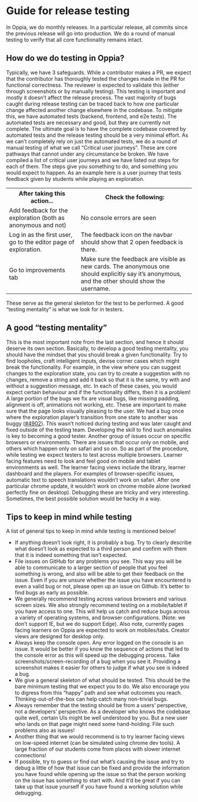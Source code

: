 # Guide for release testing

In Oppia, we do monthly releases. In a particular release, all commits since the previous release will go into production. We do a round of manual testing to verify that all core functionality remains intact. 

## How do we do testing in Oppia?

Typically, we have 3 safeguards. While a contributor makes a PR, we expect that the contributor has thoroughly tested the changes made in the PR for functional correctness. The reviewer is expected to validate this (either through screenshots or by manually testing). This testing is important and mostly it doesn’t affect the release process.
The vast majority of bugs caught during release testing can be traced back to how one particular change affected another change elsewhere in the codebase. To mitigate this, we have automated tests (backend, frontend, and e2e tests). The automated tests are necessary and good, but they are currently not complete. The ultimate goal is to have the complete codebase covered by automated tests and the release testing should be a very minimal effort. As we can’t completely rely on just the automated tests, we do a round of manual testing of what we call “Critical user journeys”. These are core pathways that cannot under any circumstance be broken. 
We have compiled a list of critical user journeys and we have listed out steps for each of them. The steps give you something to do, and something you would expect to happen. As an example here is a user journey that tests feedback given by students while playing an exploration.

<table>
<tr><th>After taking this action...</th><th>Check the following:</th></tr>
<tr><td>Add feedback for the exploration (both as anonymous and not)</td><td>No console errors are seen</td></tr>
<tr><td>Log in as the first user, go to the editor page of exploration.</td><td>The feedback icon on the navbar should show that 2 open feedback is there.</td></tr>
<tr><td>Go to improvements tab</td><td>Make sure the feedback are visible as new cards. The anonymous one should explicitly say it’s anonymous, and the other should show the username.</td></tr>
</table>

These serve as the general skeleton for the test to be performed. A good “testing mentality” is what we look for in testers.

## A good “testing mentality”
This is the most important note from the last section, and hence it should deserve its own section. Basically, to develop a good testing mentality, you should have the mindset that you should break a given functionality. Try to find loopholes, craft intelligent inputs, devise corner cases which might break the functionality. For example, in the view where you can suggest changes to the exploration state, you can try to create a suggestion with no changes, remove a string and add it back so that it is the same, try with and without a suggestion message, etc. In each of these cases, you would expect certain behaviour and if the functionality differs, then it is a problem!
A large portion of the bugs we fix are visual bugs, like missing padding, alignment is off, animations not working, etc. These are important to make sure that the page looks visually pleasing to the user. We had a bug once where the exploration player’s transition from one state to another was buggy ([#4902](https://github.com/oppia/oppia/issues/4902)). This wasn’t noticed during testing and was later caught and fixed outside of the testing team. Developing the skill to find such anomalies is key to becoming a good tester.
Another group of issues occur on specific browsers or environments. There are issues that occur only on mobile, and others which happen only on safari and so on. So as part of the procedure, while testing we expect testers to test across multiple browsers. Learner facing features need to look and feel good on mobile and tablet environments as well. The learner facing views include the library, learner dashboard and the players. For examples of browser-specific issues, automatic text to speech translations wouldn’t work on safari. After one particular chrome update, it wouldn’t work on chrome mobile alone (worked perfectly fine on desktop). Debugging these are tricky and very interesting. Sometimes, the best possible solution would be hacky in a way.

## Tips to keep in mind while testing
A list of general tips to keep in mind while testing is mentioned below!
- If anything doesn’t look right, it is probably a bug. Try to clearly describe what doesn’t look as expected to a third person and confirm with them that it is indeed something that isn’t expected.
- File issues on GitHub for any problems you see. This way you will be able to communicate to a larger section of people that you feel something is wrong, and also will be able to get their feedback on the issue. Even if you are unsure whether the issue you have encountered is even a valid bug or not, please open up an issue on Github. It’s better to find bugs as early as possible.
- We generally recommend testing across various browsers and various screen sizes. We also strongly recommend testing on a mobile/tablet if you have access to one. This will help us catch and reduce bugs across a variety of operating systems, and browser configurations. (Note: we don’t support IE, but we do support Edge). Also note, currently pages facing learners on Oppia are expected to work on mobiles/tabs. Creator views are designed for desktop only.
- Always keep the console open. Any error logged on the console is an issue. It would be better if you know the sequence of actions that led to the console error as this will speed up the debugging process.
Take screenshots/screen-recording of a bug when you see it. Providing a screenshot makes it easier for others to judge if what you see is indeed a bug.
- We give a general skeleton of what should be tested. This should be the bare minimum testing that we expect you to do. We also encourage you to digress from this “happy” path and see what outcomes you reach. Thinking-out-of-the-box can help catch many non-trivial bugs.
- Always remember that the testing should be from a users’ perspective, not a developers’ perspective. As a developer who knows the codebase quite well, certain UIs might be well understood by you. But a new user who lands on that page might need some hand-holding. File such problems also as issues!
- Another thing that we would recommend is to try learner facing views on low-speed internet (can be simulated using chrome dev tools). A large fraction of our students come from places with slower internet connections!
- If possible, try to guess or find out what’s causing the issue and try to debug a little of how that issue can be fixed and provide the information you have found while opening up the issue so that the person working on the issue has something to start with. And it’d be great if you can take up that issue yourself if you have found a working solution while debugging.
